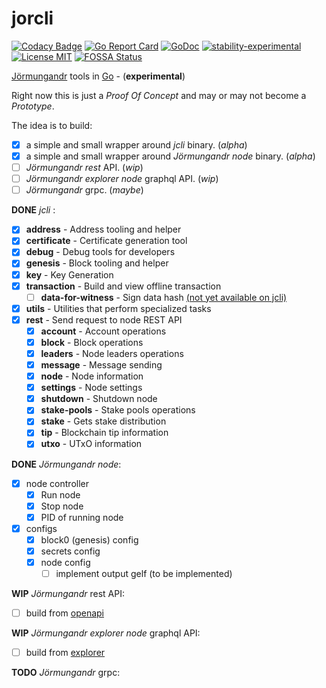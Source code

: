 # jorcli

[![Codacy Badge](https://api.codacy.com/project/badge/Grade/fb345d4e21584e38b13695438c733c79)](https://www.codacy.com/app/rinor/jorcli?utm_source=github.com&amp;utm_medium=referral&amp;utm_content=rinor/jorcli&amp;utm_campaign=Badge_Grade)
[![Go Report Card](https://goreportcard.com/badge/github.com/rinor/jorcli)](https://goreportcard.com/report/github.com/rinor/jorcli)
[![GoDoc](https://godoc.org/github.com/rinor/jorcli?status.svg)](https://godoc.org/github.com/rinor/jorcli)
[![stability-experimental](https://img.shields.io/badge/stability-experimental-orange.svg)](https://github.com/emersion/stability-badges#experimental)
[![License MIT](https://img.shields.io/badge/license-MIT-lightgrey.svg?style=flat)](LICENSE)
[![FOSSA Status](https://app.fossa.com/api/projects/git%2Bgithub.com%2Frinor%2Fjorcli.svg?type=shield)](https://app.fossa.com/projects/git%2Bgithub.com%2Frinor%2Fjorcli?ref=badge_shield)


[Jörmungandr](https://github.com/input-output-hk/jormungandr) tools in [Go](https://golang.org/) - (**experimental**)

Right now this is just a *Proof Of Concept* and may or may not become a *Prototype*.

The idea is to build:

- [x] a simple and small wrapper around *jcli* binary. (*alpha*)
- [x] a simple and small wrapper around *Jörmungandr node* binary. (*alpha*)
- [ ] *Jörmungandr rest* API. (*wip*)
- [ ] *Jörmungandr explorer node* graphql API. (*wip*)
- [ ] *Jörmungandr* grpc. (*maybe*)

**DONE** *jcli* :

- [x] **address** - Address tooling and helper
- [x] **certificate** - Certificate generation tool
- [x] **debug** - Debug tools for developers
- [x] **genesis** - Block tooling and helper
- [x] **key** - Key Generation
- [x] **transaction** - Build and view offline transaction
  - [ ] **data-for-witness** - Sign data hash [(not yet available on jcli)](https://github.com/input-output-hk/jormungandr/issues/674)
- [x] **utils** - Utilities that perform specialized tasks
- [x] **rest** - Send request to node REST API
  - [x] **account** - Account operations
  - [x] **block** - Block operations
  - [x] **leaders** - Node leaders operations
  - [x] **message** - Message sending
  - [x] **node** - Node information
  - [x] **settings** - Node settings
  - [x] **shutdown** - Shutdown node
  - [x] **stake-pools** - Stake pools operations
  - [x] **stake** - Gets stake distribution
  - [x] **tip** - Blockchain tip information
  - [x] **utxo** - UTxO information

**DONE** *Jörmungandr node*:

- [x] node controller
  - [x] Run node
  - [x] Stop node
  - [x] PID of running node
- [x] configs
  - [x] block0 (genesis) config
  - [x] secrets config
  - [x] node config
    - [ ] implement output gelf (to be implemented)

**WIP** *Jörmungandr* rest API:

- [ ] build from [openapi](https://github.com/input-output-hk/jormungandr/blob/master/doc/openapi.yaml)

**WIP** *Jörmungandr explorer node* graphql API:

- [ ] build from [explorer](https://github.com/input-output-hk/jormungandr/tree/master/jormungandr/src/rest/explorer)

**TODO** *Jörmungandr* grpc:
